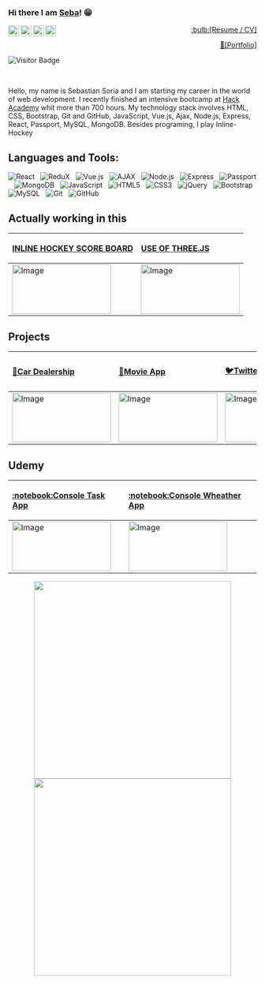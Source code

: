 ### Hi there I am [Seba](https://github.com/soriagorgoroso)! 😁
<!--  <img src="https://media.giphy.com/media/hvRJCLFzcasrR4ia7z/giphy.gif" width="5px"> -->

<a href="https://www.instagram.com/">
  <img align="left" alt="Sebastian's Instagram" width="22px" src="https://raw.githubusercontent.com/hussainweb/hussainweb/main/icons/instagram.png" />
</a>
<a href="Zombie48#1820">
  <img align="left" alt="Sebastian's Discord" width="22px" src="https://raw.githubusercontent.com/peterthehan/peterthehan/master/assets/discord.svg" />
</a>
<a href="https://twitter.com/SebaHCK">
  <img align="left" alt="Sebastian Soria | Twitter" width="22px" src="https://raw.githubusercontent.com/peterthehan/peterthehan/master/assets/twitter.svg" />
</a>
<a href="https://www.linkedin.com/in/soriagorgoroso/">
  <img align="left" alt="Sebastian's LinkedIN" width="22px" src="https://raw.githubusercontent.com/peterthehan/peterthehan/master/assets/linkedin.svg" />
</a><p  align="right" >
 <a  href="https://bit.ly/3LC8Wqw">    :bulb:[Resume / CV]   </a>
</p>
</a><p  align="right" >
 <a  href="https://bit.ly/37kAkL9
">    💪[Portfolio]   </a>
</p>

![Visitor Badge](https://visitor-badge.laobi.icu/badge?page_id=soriagorgoroso.soriagorgoroso)

<br>

<p>
Hello, my name is Sebastian Soria and I am starting my career in the world of web development. I recently finished an intensive bootcamp at <a href="https://ha.dev/">Hack Academy</a> whit more than 700 hours. My technology stack involves HTML, CSS, Bootstrap, Git and GitHub, JavaScript, Vue.js, Ajax, Node.js, Express, React, Passport, MySQL, MongoDB.
Besides programing, I play Inline-Hockey 
</p>

## **Languages and Tools:** <br>
![React](https://img.shields.io/badge/-React-black?logo=React&style=social)&nbsp;&nbsp;
![ReduX](https://img.shields.io/badge/-ReduX-black?logo=ReduX&style=social)&nbsp;&nbsp;
![Vue.js](https://img.shields.io/badge/-Vue.js-black?logo=Vue.js&style=social)&nbsp;&nbsp;
![AJAX](https://img.shields.io/badge/-AJAX-black?logo=AJAX&style=social)&nbsp;&nbsp;
![Node.js](https://img.shields.io/badge/-Node.js-black?logo=node.js&style=social)&nbsp;&nbsp;
![Express](https://img.shields.io/badge/-Express-black?logo=Express&style=social)&nbsp;&nbsp;
![Passport](https://img.shields.io/badge/-Passport-black?logo=Passport&style=social)&nbsp;&nbsp;
![MongoDB](https://img.shields.io/badge/-MongoDB-black?logo=MongoDB&style=social)&nbsp;&nbsp;
![JavaScript](https://img.shields.io/badge/-JavaScript-black?logo=javascript&style=social)&nbsp;&nbsp;
![HTML5](https://img.shields.io/badge/-HTML5-black?logo=html5&style=social)&nbsp;&nbsp;
![CSS3](https://img.shields.io/badge/-CSS3-black?logo=css3&style=social)&nbsp;&nbsp;
![jQuery](https://img.shields.io/badge/-jQuery-black?logo=jquery&style=social)&nbsp;&nbsp;
![Bootstrap](https://img.shields.io/badge/-Bootstrap-black?logo=bootstrap&style=social)&nbsp;&nbsp;
![MySQL](https://img.shields.io/badge/-MySQL-black?logo=mysql&style=social)&nbsp;&nbsp;
![Git](https://img.shields.io/badge/-Git-black?logo=git&style=social)&nbsp;&nbsp;
![GitHub](https://img.shields.io/badge/-GitHub-black?logo=github&style=social)&nbsp;&nbsp;


## Actually working in this
<table class="tg">
<thead>
  <tr>
    <th class="tg-0pky"><p align = "start">
<a  href="">    INLINE HOCKEY SCORE BOARD   </a>
</p></th>
        <th class="tg-0pky"><p align = "start">
<a  href="">    USE OF THREE.JS   </a>
</p></th>
  
</p></th>
  </tr>
</thead>
<tbody>
 <tr>
    <td class="tg-0pky"><img src="https://github.com/soriagorgoroso/soriagorgoroso/blob/main/img/scoreboard_2-5-%5B2022.jpeg" alt="Image" width="200" height="100"></td>
    <td class="tg-0pky"><img src="https://github.com/soriagorgoroso/soriagorgoroso/blob/main/img/unknown.png" alt="Image" width="200" height="100"></td>
 <tr>
   
</tbody>
</tbody>
</table>

## **Projects** <br>


<table class="tg">
<thead>
  <tr>
    <th class="tg-0pky"><p align = "start">
<a  href="https://proyectofinalha2021.netlify.app">    🚗Car Dealership   </a>
</p></th>
    <th class="tg-0pky"><p align = "start">
<a  href="https://bit.ly/3LEXfj0">    🍿Movie App   </a>
</p></th>
    <th class="tg-0pky"><p align = "start">
<a  href="https://bit.ly/3O6k29m">    🐦Twitter Clone    </a><br>
</p></th>
    <th class="tg-0pky"><p align = "start">
<a  href="https://bit.ly/3KcrXzv">    🍺E-Commerce   </a><br>
<a  href="https://bit.ly/37iaMhy">    💾E-Commerce/API  </a>
   
</p></th>
    <th class="tg-0pky"><p align = "start">
<a  href="https://bit.ly/3u9zb1u">    📝E-Commerce </br>Dashboard   </a><br>
  
</p></th>
  </tr>
</thead>
<tbody>
 <tr>
    <td class="tg-0pky"><img src="https://github.com/soriagorgoroso/soriagorgoroso/blob/main/img/Cardealership.png?raw=true" alt="Image" width="200" height="100"></td>
    <td class="tg-0pky"><img src="https://github.com/soriagorgoroso/soriagorgoroso/blob/main/img/hackflix.png?raw=true" alt="Image" width="200" height="100"></td>
    <td class="tg-0pky"><img src="https://github.com/soriagorgoroso/soriagorgoroso/blob/main/img/twiiter.png?raw=true" alt="Image" width="200" height="100"></td>
    <td class="tg-0pky"><img src="https://github.com/soriagorgoroso/soriagorgoroso/blob/main/img/hackbier.png?raw=true" alt="Image" width="200" height="100"></td>
    <td class="tg-8bgf"><img src="https://github.com/soriagorgoroso/soriagorgoroso/blob/main/img/dashboard.png?raw=true" alt="Image" width="200" height="100"></td>
  </tr>
</tbody>
</tbody>
</table>

## **Udemy** <br>


<table class="tg">
<thead>
  <tr>
    <th class="tg-0pky"><p align = "start">
      <a  href="https://github.com/soriagorgoroso/consoleTask">   :notebook:Console Task App  </a>
   </th>   <th class="tg-0pky"><p align = "start">
      <a  href="https://github.com/soriagorgoroso/consoleWheather">   :notebook:Console Wheather App  </a>
   </th>
</p></th>
  </tr>
</thead>
<tbody>
 <tr>
    <td class="tg-0pky"><img src="https://github.com/soriagorgoroso/soriagorgoroso/blob/main/img/Screenshot%202022-06-21%20045158.png?raw=true" alt="Image" width="200" height="100"></td>
    <td class="tg-0pky"><img src="https://github.com/soriagorgoroso/soriagorgoroso/blob/main/img/wheather" alt="Image" width="200" height="100"></td>
</tbody>
</tbody>
</table>

<p align = "start">
</p>



<p align = "center">
<img width = 400 src="https://github-readme-stats.vercel.app/api/top-langs/?username=soriagorgoroso&hide=TeX&layout=compact&theme=swift"/>
<img  width = 400 src="https://github-readme-stats.vercel.app/api?username=soriagorgoroso&count_private=true&show_icons=true&include_all_commits=true&theme=swift"/>
</p>

